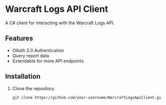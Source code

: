 # Warcraft Logs API Client

A C# client for interacting with the Warcraft Logs API.

## Features
- OAuth 2.0 Authentication
- Query report data
- Extendable for more API endpoints

## Installation
1. Clone the repository
   ```bash
   git clone https://github.com/your-username/WarcraftLogsApiClient.git
